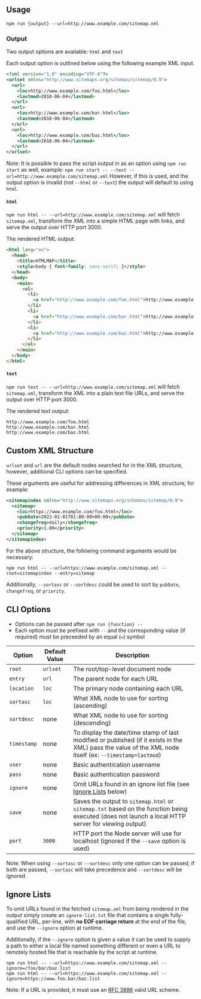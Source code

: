 ## Usage

`npm run {output} --url=http://www.example.com/sitemap.xml`

### Output

Two output options are available: `html` and `text`

Each output option is outlined below using the following example XML input.

```xml
<?xml version="1.0" encoding="UTF-8"?>
<urlset xmlns="http://www.sitemaps.org/schemas/sitemap/0.9"> 
  <url>
    <loc>http://www.example.com/foo.html</loc>
    <lastmod>2018-06-04</lastmod>
  </url>
  <url>
    <loc>http://www.example.com/bar.html</loc>
    <lastmod>2018-06-04</lastmod>
  </url>
  <url>
    <loc>http://www.example.com/baz.html</loc>
    <lastmod>2018-06-04</lastmod>
  </url>
</urlset>
```

Note: It is possible to pass the script output in as an option using `npm run start` as well, example: `npm run start -- --text --url=http://www.example.com/sitemap.xml` However, if this is used, and the output option is invalid (not `--html` or `--text`) the output will default to using `html`.

#### `html`

`npm run html -- --url=http://www.example.com/sitemap.xml` will fetch `sitemap.xml`, transform the XML into a simple HTML page with links, and serve the output over HTTP port 3000.

The rendered HTML output:

```html
<html lang="en">
  <head>
    <title>HTMLMAP</title>
    <style>body { font-family: sans-serif; }</style>
  </head>
  <body>
    <main>
      <ol>
        <li>
          <a href="http://www.example.com/foo.html">http://www.example.com/foo.html</a>
        </li>
        <li>
          <a href="http://www.example.com/bar.html">http://www.example.com/bar.html</a>
        </li>
        <li>
          <a href="http://www.example.com/baz.html">http://www.example.com/baz.html</a>
        </li>
      </ol>
    </main>
  </body>
</html>
```

####  `text`

`npm run text -- --url=http://www.example.com/sitemap.xml` will fetch `sitemap.xml`, transform the XML into a plain text file URLs, and serve the output over HTTP port 3000.

The rendered text output:

```
http://www.example.com/foo.html
http://www.example.com/bar.html
http://www.example.com/baz.html
```

## Custom XML Structure

`urlset` and `url` are the default nodes searched for in the XML structure, however, additional CLI options can be specified.

These arguments are useful for addressing differences in XML structure; for example:

```xml
<sitemapindex xmlns="http://www.sitemaps.org/schemas/sitemap/0.9">
  <sitemap>
    <loc>https://www.example.com/foo.html</loc>
    <pubDate>2022-01-01T01:00:00+00:00</pubDate>
    <changefreq>daily</changefreq>
    <priority>1.00</priority>
  </sitemap>
</sitemapindex>
```

For the above structure, the following command arguments would be necessary:

```
npm run html -- --url=https://www.example.com/sitemap.xml --root=sitemapindex --entry=sitemap
```

Additionally, `--sortasc` or `--sortdesc` could be used to sort by `pubDate`, `changefreq`, or `priority`.

## CLI Options

* Options can be passed after `npm run {function} -- `
* Each option must be prefixed with `--` and the corresponding value (if required) must be preceeded by an equal (`=`) symbol

| Option | Default Value | Description |
| ------ | ------- | ----------- |
| `root` | `urlset` | The root/top-level document node |
| `entry` | `url` | The parent node for each URL |
| `location` | `loc` | The primary node containing each URL |
| `sortasc` | `loc` | What XML node to use for sorting (ascending) |
| `sortdesc` | none | What XML node to use for sorting (descending) |
| `timestamp` | none | To display the date/time stamp of last modified or published (if it exists in the XML) pass the value of the XML node itself (ex: `--timestamp=lastmod`) |
| `user` | none | Basic authentication username |
| `pass` | none | Basic authentication password |
| `ignore` | none | Omit URLs found in an ignore list file (see [Ignore Lists](#ignore-lists) below) |
| `save` | none | Saves the output to `sitemap.html` or `sitemap.txt` based on the function being executed (does not launch a local HTTP server for viewing output) |
| `port` | `3000` | HTTP port the Node server will use for localhost (ignored if the `--save` option is used) |

Note: When using `--sortasc` or `--sortdesc` only one option can be passed; if both are passed, `--sortasc` will take precedence and `--sortdesc` will be ignored.

## Ignore Lists

To omit URLs found in the fetched `sitemap.xml` from being rendered in the output simply create an `ignore-list.txt` file that contains a single fully-qualified URL, per-line, with **no EOF carriage return** at the end of the file, and use the `--ignore` option at runtime.

Additionally, if the `--ignore` option is given a value it can be used to supply a path to either a local file named something different or even a URL to remotely hosted file that is reachable by the script at runtime.

```
npm run html -- --url=https://www.example.com/sitemap.xml --ignore=/foo/bar/baz.list
npm run html -- --url=https://www.example.com/sitemap.xml --ignore=https://www.foo.bar/baz.list
```

Note: If a URL is provided, it must use an [RFC 3886](https://www.rfc-editor.org/rfc/rfc3986) valid URL scheme.

